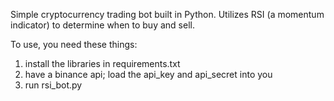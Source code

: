 Simple cryptocurrency trading bot built in Python. Utilizes RSI (a momentum indicator) to determine when to buy and sell.

To use, you need these things:

1. install the libraries in requirements.txt
2. have a binance api; load the api_key and api_secret into you
3. run rsi_bot.py
